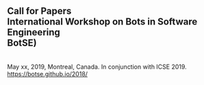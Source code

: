 
<p align="center">
<h2> <b> Call for Papers <br>
International Workshop on Bots in Software Engineering <br>
BotSE) </b></h2> <br>
May xx, 2019, Montreal, Canada. In conjunction with ICSE 2019. <br>
<a href="https://botse.github.io/2018">https://botse.github.io/2018/</a> <br>
</p>
